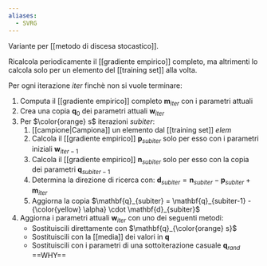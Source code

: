 ```yaml
---
aliases:
  - SVRG
---
```

Variante per [[metodo di discesa stocastico]].

Ricalcola periodicamente il [[gradiente empirico]] completo, ma altrimenti lo calcola solo per un elemento del [[training set]] alla volta.

Per ogni iterazione $iter$ finchè non si vuole terminare:
1. Computa il [[gradiente empirico]] completo $\mathbf{m}_{iter}$ con i parametri attuali
2. Crea una copia $\mathbf{q}_{0}$ dei parametri attuali $\mathbf{w}_{iter}$
3. Per $\color{orange} s$ iterazioni $subiter$:
	1. [[campione|Campiona]] un elemento dal [[training set]] $elem$
	2. Calcola il [[gradiente empirico]] $\mathbf{p}_{subiter}$ solo per esso con i parametri iniziali $\mathbf{w}_{iter-1}$
	3. Calcola il [[gradiente empirico]] $\mathbf{n}_{subiter}$ solo per esso con la copia dei parametri $\mathbf{q}_{subiter-1}$
	4. Determina la direzione di ricerca con: $\mathbf{d}_{subiter} = \mathbf{n}_{subiter} - \mathbf{p}_{subiter} + \mathbf{m}_{iter}$
	5. Aggiorna la copia $\mathbf{q}_{subiter} = \mathbf{q}_{subiter-1} - {\color{yellow} \alpha} \cdot \mathbf{d}_{subiter}$
4. Aggiorna i parametri attuali $\mathbf{w}_{iter}$ con uno dei seguenti metodi:
	- Sostituiscili direttamente con $\mathbf{q}_{\color{orange} s}$
	- Sostituiscili con la [[media]] dei valori in $\mathbf{q}$
	- Sostituiscili con i parametri di una sottoiterazione casuale $\mathbf{q}_{rand}$ ==WHY==
